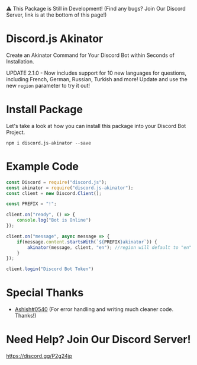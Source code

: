 ⚠ This Package is Still in Development! (Find any bugs? Join Our Discord Server, link is at the bottom of this page!)

# Discord.js Akinator

Create an Akinator Command for Your Discord Bot within Seconds of Installation.

UPDATE 2.1.0 - Now includes support for 10 new languages for questions, including French, German, Russian, Turkish and more! Update and use the new `region` parameter to try it out!

# Install Package

Let's take a look at how you can install this package into your Discord Bot Project.

`npm i discord.js-akinator --save`

# Example Code

```js
const Discord = require("discord.js");
const akinator = require("discord.js-akinator");
const client = new Discord.Client();

const PREFIX = "!";

client.on("ready", () => {
    console.log("Bot is Online")
});

client.on("message", async message => {
    if(message.content.startsWith(`${PREFIX}akinator`)) {
        akinator(message, client, "en"); //region will default to "en" if it's not specified!
    }
});

client.login("Discord Bot Token")
```

# Special Thanks

- [Ashish#0540](https://github.com/3061LRTAGSPKJMORMRT) (For error handling and writing much cleaner code. Thanks!)

# Need Help? Join Our Discord Server!

https://discord.gg/P2g24jp